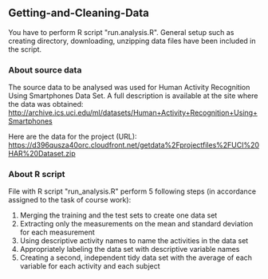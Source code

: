 ## Getting-and-Cleaning-Data
You have to perform R script "run.analysis.R". General setup such as creating directory, downloading, unzipping data files have been included in the script.

### About source data
The source data to be analysed was used for Human Activity Recognition Using Smartphones Data Set. A full description is available at the site where the data was obtained: 
http://archive.ics.uci.edu/ml/datasets/Human+Activity+Recognition+Using+Smartphones 

Here are the data for the project (URL):
https://d396qusza40orc.cloudfront.net/getdata%2Fprojectfiles%2FUCI%20HAR%20Dataset.zip

### About R script
File with R script "run_analysis.R" perform 5 following steps (in accordance assigned to the task of course work):
1. Merging the training and the test sets to create one data set
2. Extracting only the measurements on the mean and standard deviation for each measurement
3. Using descriptive activity names to name the activities in the data set
4. Appropriately labeling the data set with descriptive variable names
5. Creating a second, independent tidy data set with the average of each variable for each activity and each subject
